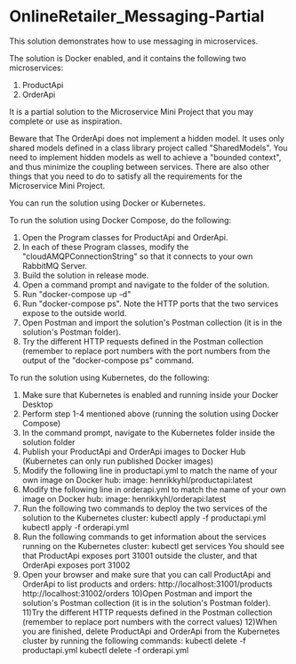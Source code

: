 # OnlineRetailer_Messaging-Partial

This solution demonstrates how to use messaging in microservices.

The solution is Docker enabled, and it contains the following two microservices:
1) ProductApi
2) OrderApi

It is a partial solution to the Microservice Mini Project that you may complete or use as inspiration.

Beware that The OrderApi does not implement a hidden model. It uses only shared models defined in a class library project called "SharedModels". You need to implement hidden models as well to achieve a "bounded context", and thus minimize the coupling between services. There are also other things that you need to do to satisfy all the requirements for the Microservice Mini Project.

You can run the solution using Docker or Kubernetes.

To run the solution using Docker Compose, do the following:
1) Open the Program classes for ProductApi and OrderApi.
2) In each of these Program classes, modify the "cloudAMQPConnectionString" so that it connects to your own RabbitMQ Server.
3) Build the solution in release mode.
4) Open a command prompt and navigate to the folder of the solution.
5) Run "docker-compose up -d"
6) Run "docker-compose ps". Note the HTTP ports that the two services expose to the outside world.
7) Open Postman and import the solution's Postman collection (it is in the solution's Postman folder).
8) Try the different HTTP requests defined in the Postman collection (remember to replace port numbers with the port numbers from the output of the "docker-compose ps" command.

To run the solution using Kubernetes, do the following:
1) Make sure that Kubernetes is enabled and running inside your Docker Desktop
2) Perform step 1-4 mentioned above (running the solution using Docker Compose)
3) In the command prompt, navigate to the Kubernetes folder inside the solution folder
4) Publish your ProductApi and OrderApi images to Docker Hub (Kubernetes can only run published Docker images)
5) Modify the following line in productapi.yml to match the name of your own image on Docker hub:
   image: henrikkyhl/productapi:latest
6) Modify the following line in orderapi.yml to match the name of your own image on Docker hub:
   image: henrikkyhl/orderapi:latest
7) Run the following two commands to deploy the two services of the solution to the Kubernetes cluster:
   kubectl apply -f productapi.yml
   kubectl apply -f orderapi.yml
8) Run the following commands to get information about the services running on the Kubernetes cluster:
   kubectl get services
   You should see that ProductApi exposes port 31001 outside the cluster, and that OrderApi exposes port 31002
9) Open your browser and make sure that you can call ProductApi and OrderApi to list products and orders:
   http://localhost:31001/products
   http://localhost:31002/orders
10)Open Postman and import the solution's Postman collection (it is in the solution's Postman folder).
11)Try the different HTTP requests defined in the Postman collection (remember to replace port numbers with the correct values)
12)When you are finished, delete ProductApi and OrderApi from the Kubernetes cluster by running the following commands:
   kubectl delete -f productapi.yml
   kubectl delete -f orderapi.yml
